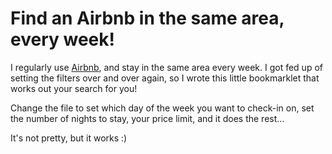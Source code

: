 # Find an Airbnb in the same area, every week!

I regularly use [Airbnb](https://www.airbnb.com), and stay in the same area every week. I got fed up of setting the filters over and over again, so I wrote this little bookmarklet that works out your search for you!

Change the file to set which day of the week you want to check-in on, set the number of nights to stay, your price limit, and it does the rest...

It's not pretty, but it works :)
